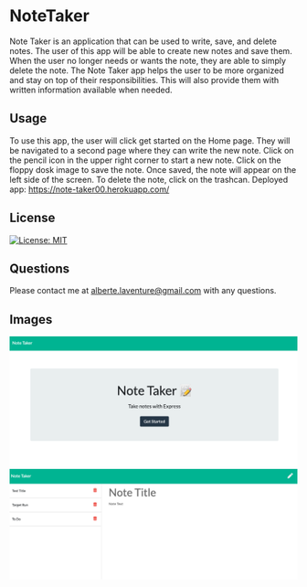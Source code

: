 # NoteTaker
Note Taker is an application that can be used to write, save, and delete notes. The user of this app will be able to create new notes and save them. When the user no longer needs or wants the note, they are able to simply delete the note. The Note Taker app helps the user to be more organized and stay on top of their responsibilities. This will also provide them with written information available when needed. 

## Usage
To use this app, the user will click get started on the Home page. They will be navigated to a second page where they can write the new note. Click on the pencil icon in the upper right corner to start a new note. Click on the floppy dosk image to save the note. Once saved, the note will appear on the left side of the screen. To delete the note, click on the trashcan.
Deployed app: https://note-taker00.herokuapp.com/

## License
[![License: MIT](https://img.shields.io/badge/License-MIT-yellow.svg)](https://opensource.org/licenses/MIT)

## Questions
Please contact me at alberte.laventure@gmail.com with any questions.

## Images
![Homepage Image](public/Homepage.png)
![New Note Image](public/NewNote.png)